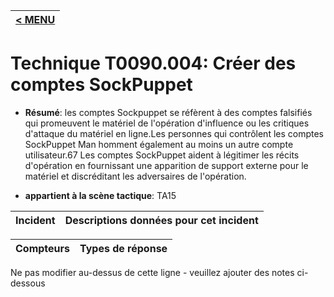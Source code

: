 |[< MENU](../../README.md)|
|---|
# Technique T0090.004: Créer des comptes SockPuppet

* **Résumé**: les comptes Sockpuppet se réfèrent à des comptes falsifiés qui promeuvent le matériel de l'opération d'influence ou les critiques d'attaque du matériel en ligne.Les personnes qui contrôlent les comptes SockPuppet Man homment également au moins un autre compte utilisateur.67 Les comptes SockPuppet aident à légitimer les récits d'opération en fournissant une apparition de support externe pour le matériel et discréditant les adversaires de l'opération.

* **appartient à la scène tactique**: TA15


|Incident |Descriptions données pour cet incident |
|-------- |-------------------- |



|Compteurs |Types de réponse |
|-------- |-------------- |


Ne pas modifier au-dessus de cette ligne - veuillez ajouter des notes ci-dessous